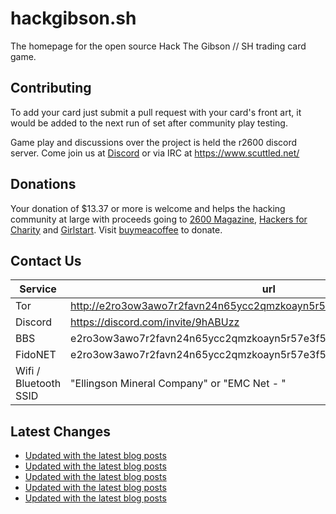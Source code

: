 # hackgibson.sh
The homepage for the open source Hack The Gibson // SH trading card game.


## Contributing

To add your card just submit a pull request with your card's front art, it would be added to the next run of set after community play testing.

Game play and discussions over the project is held the r2600 discord server. Come join us at [Discord](https://discord.com/invite/9hABUzz) or via IRC at https://www.scuttled.net/


## Donations

Your donation of $13.37 or more is welcome and helps the hacking community at large with proceeds going to [2600 Magazine](https://2600.com/), [Hackers for Charity](https://hackersforcharity.org) and [Girlstart](https://girlstart.org).  Visit [buymeacoffee](https://www.buymeacoffee.com/hackgibson.sh) to donate.


## Contact Us

Service | url
-|-
Tor | http://e2ro3ow3awo7r2favn24n65ycc2qmzkoayn5r57e3f56nvjwdcgg32ad.onion
Discord | https://discord.com/invite/9hABUzz
BBS | e2ro3ow3awo7r2favn24n65ycc2qmzkoayn5r57e3f56nvjwdcgg32ad.onion:23
FidoNET | e2ro3ow3awo7r2favn24n65ycc2qmzkoayn5r57e3f56nvjwdcgg32ad.onion:24554
Wifi / Bluetooth SSID | "Ellingson Mineral Company" or "EMC Net - <fidonet address>"

## Latest Changes
<!-- BLOG-POST-LIST:START -->
- [Updated with the latest blog posts](https://github.com/DFW2600/hackgibson.sh/commit/363e5d91739cea2e9e0b124ad4a44c5111e4295a)
- [Updated with the latest blog posts](https://github.com/DFW2600/hackgibson.sh/commit/aee0b59e83827c1ede15a9aca0b7d9d9a8ad768c)
- [Updated with the latest blog posts](https://github.com/DFW2600/hackgibson.sh/commit/72f87b6a01807b3ff97a6c95fb60e8c434dbf8b1)
- [Updated with the latest blog posts](https://github.com/DFW2600/hackgibson.sh/commit/03f3d8462dc261f01d7928e877072cdd6e5312fa)
- [Updated with the latest blog posts](https://github.com/DFW2600/hackgibson.sh/commit/55ada93227142e4e70778d706db8b47a49bae731)
<!-- BLOG-POST-LIST:END -->
